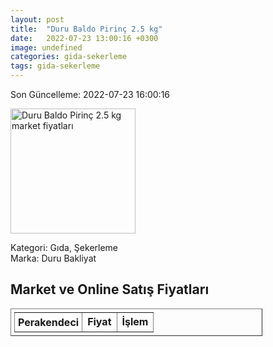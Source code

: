 ```yaml
---
layout: post
title:  "Duru Baldo Pirinç 2.5 kg"
date:   2022-07-23 13:00:16 +0300
image: undefined
categories: gida-sekerleme
tags: gida-sekerleme
---
```


Son Güncelleme: 2022-07-23 16:00:16

<img src="undefined" width="200" alt="Duru Baldo Pirinç 2.5 kg market fiyatları" />

Kategori: Gıda, Şekerleme
<br />
Marka: Duru Bakliyat

<h2>Market ve Online Satış Fiyatları</h2>

<table border="1" style="padding: 5px;width:80%;">
  <tr>
    <td style="padding: 5px;"><strong>Perakendeci</strong></td>
    <td><strong>Fiyat</strong></td>
    <td><strong>İşlem</strong></td>
  </tr>
  
</table>
